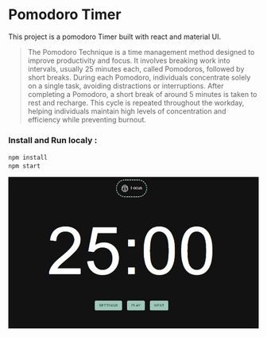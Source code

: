 # Pomodoro Timer

This project is a pomodoro Timer built with react and material UI.

>The Pomodoro Technique is a time management method designed to improve productivity and focus. It involves breaking work into intervals, usually 25 minutes each, called Pomodoros, followed by short breaks. During each Pomodoro, individuals concentrate solely on a single task, avoiding distractions or interruptions. After completing a Pomodoro, a short break of around 5 minutes is taken to rest and recharge. This cycle is repeated throughout the workday, helping individuals maintain high levels of concentration and efficiency while preventing burnout.

### Install and Run localy :

```bash
npm install
npm start
```

![example](https://github.com/nfonteyne/pomodoro-timer/blob/main/images/pomodoro-image.jpg)